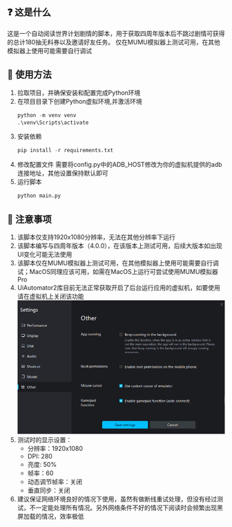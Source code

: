 ## ❓ 这是什么

这是一个自动阅读世界计划剧情的脚本，用于获取四周年版本后不跳过剧情可获得的总计180抽无料券以及邀请好友任务。
仅在MUMU模拟器上测试可用，在其他模拟器上使用可能需要自行调试

## 📖 使用方法

1. 拉取项目，并确保安装和配置完成Python环境
2. 在项目目录下创建Python虚拟环境,并激活环境
   ```python
   python -m venv venv
   .\venv\Scripts\activate
   ```
3. 安装依赖
   ```python
   pip install -r requirements.txt
   ```
4. 修改配置文件
   需要将config.py中的ADB_HOST修改为你的虚拟机提供的adb连接地址，其他设置保持默认即可
5. 运行脚本
   ```python
   python main.py
   ```


## 📝 注意事项

1. 该脚本仅支持1920x1080分辨率，无法在其他分辨率下运行
2. 该脚本编写与四周年版本（4.0.0），在该版本上测试可用，后续大版本如出现UI变化可能无法使用
3. 该脚本仅在MUMU模拟器上测试可用，在其他模拟器上使用可能需要自行调试；MacOS同理应该可用，如需在MacOS上运行可尝试使用MUMU模拟器Pro
4. UiAutomator2库目前无法正常获取开启了后台运行应用的虚拟机，如要使用请在虚拟机上关闭该功能
   ![alt text](./docs/images/settings-other.png)
5. 测试时的显示设置：
   - 分辨率：1920x1080
   - DPI: 280
   - 亮度: 50%
   - 帧率：60
   - 动态调节帧率：关闭
   - 垂直同步：关闭
6. 建议保证网络环境良好的情况下使用，虽然有做断线重试处理，但没有经过测试，不一定能处理所有情况。另外网络条件不好的情况下阅读时会频繁出现黑屏加载的情况，效率极低


